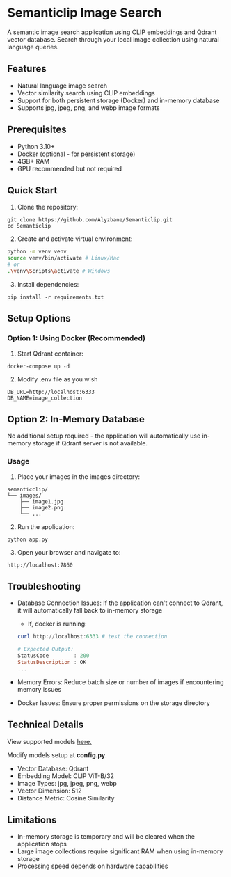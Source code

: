 # Semanticlip Image Search

A semantic image search application using CLIP embeddings and Qdrant vector database. Search through your local image collection using natural language queries.

## Features

- Natural language image search
- Vector similarity search using CLIP embeddings
- Support for both persistent storage (Docker) and in-memory database
- Supports jpg, jpeg, png, and webp image formats

## Prerequisites

- Python 3.10+
- Docker (optional - for persistent storage)
- 4GB+ RAM
- GPU recommended but not required


## Quick Start

1. Clone the repository:
```
git clone https://github.com/Alyzbane/Semanticlip.git
cd Semanticlip
```

2. Create and activate virtual environment:
```bash
python -m venv venv
source venv/bin/activate # Linux/Mac
# or
.\venv\Scripts\activate # Windows
```
3. Install dependencies:
```
pip install -r requirements.txt
```

## Setup Options

### Option 1: Using Docker (Recommended)

1. Start Qdrant container:
```
docker-compose up -d
```
2. Modify .env file as you wish
```
DB_URL=http://localhost:6333
DB_NAME=image_collection
```

## Option 2: In-Memory Database 
No additional setup required - the application will automatically use in-memory storage if Qdrant server is not available.

### Usage
1. Place your images in the images directory:
```
semanticclip/
└── images/
    ├── image1.jpg
    ├── image2.png
    └── ...
```

2. Run the application:
```
python app.py
```

3. Open your browser and navigate to:
```
http://localhost:7860
```

## Troubleshooting
- Database Connection Issues: If the application can't connect to Qdrant, it will automatically fall back to in-memory storage
    - If, docker is running:
    ```powershell
    curl http://localhost:6333 # test the connection

    # Expected Output:
    StatusCode        : 200
    StatusDescription : OK
    ...
    ```

- Memory Errors: Reduce batch size or number of images if encountering memory issues
- Docker Issues: Ensure proper permissions on the storage directory

## Technical Details
View supported models [here.](https://qdrant.github.io/fastembed/examples/Supported_Models/) 

Modify models setup at **config.py**. 
- Vector Database: Qdrant
- Embedding Model: CLIP ViT-B/32
- Image Types: jpg, jpeg, png, webp
- Vector Dimension: 512 
- Distance Metric: Cosine Similarity

## Limitations
- In-memory storage is temporary and will be cleared when the application stops
- Large image collections require significant RAM when using in-memory storage
- Processing speed depends on hardware capabilities
